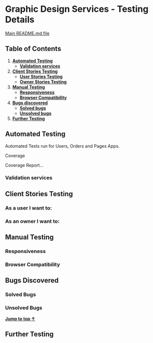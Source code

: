 # Graphic Design Services - Testing Details

[Main README.md file](README.md)

## Table of Contents

1. [**Automated Testing**](#automated-testing)
    - [**Validation services**](#validation-services)
2. [**Client Stories Testing**](#client-stories-testing)
    - [**User Stories Testing**](#as-a-user-i-want-to)
    - [**Owner Stories Testing**](#as-an-owner-i-want-to)
3. [**Manual Testing**](#manual-testing)
    - [**Responsiveness**](#responsiveness)
    - [**Browser Compatibility**](#browser-compatibility)
4. [**Bugs discovered**](#bugs-discovered)
    - [**Solved bugs**](#solved-bugs)
    - [**Unsolved bugs**](#unsolved-bugs)
5. [**Further Testing**](#further-testing)

## Automated Testing

Automated Tests run for Users, Orders and Pages Apps.

Coverage 

Coverage Report...

### Validation services

## Client Stories Testing

### As a user I want to:

### As an owner I want to:

## Manual Testing

### Responsiveness

### Browser Compatibility

## Bugs Discovered

### Solved Bugs

### Unsolved Bugs

[**Jump to top &uarr;**](#table-of-contents)

## Further Testing 